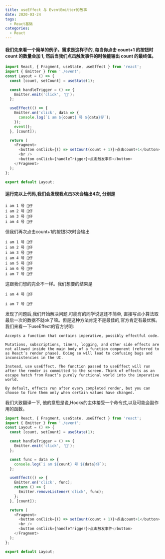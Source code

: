 ```yaml
---
title: useEffect 与 EventEmitter的故事
date: 2020-03-24
tags:
  - React基础
categories:
  - React
---
```


#### 我们先来看一个简单的例子。需求是这样子的, 每当你点击 count+1 的按钮时 count 的数量会加 1, 然后当我们点击触发事件的时候能输出 count 的最终值。

```js
import React, { Fragment, useState, useEffect } from 'react';
import { Emitter } from './event';
const Layout = () => {
  const [count, setCount] = useState(1);

  const handleTrigger = () => {
    Emitter.emit('click', '🐶');
  };

  useEffect(() => {
    Emitter.on('click', data => {
      console.log(`i am ${count} 号 ${data}仔`);
    });
    event();
  }, [count]);

  return (
    <Fragment>
      <button onClick={() => setCount(count + 1)}>点击count+1</button>
      <br />
      <button onClick={handleTrigger}>点击触发事件</button>
    </Fragment>
  );
};

export default Layout;
```

#### 运行完以上代码,我们会发现我点击3次会输出4次, 分别是
```
i am 1 号 🐶仔
i am 2 号 🐶仔
i am 3 号 🐶仔
i am 4 号 🐶仔
```

但我们再次点击count+1的按钮3次时会输出
```
i am 1 号 🐶仔
i am 2 号 🐶仔
i am 3 号 🐶仔
i am 4 号 🐶仔
i am 5 号 🐶仔
i am 6 号 🐶仔
i am 7 号 🐶仔
```
这跟我们想的完全不一样。我们想要的结果是
```
i am 4 号 🐶仔
```

```
i am 7 号 🐶仔
```

发现了问题后,我们开始解决问题,可能有的同学说这还不简单, 直接写点小算法取最后一次的数据不就ok了嘛。但是这种方法肯定不是最佳的,官方肯定有最优解。我们来看一下useEffect的官方说明:

```
Accepts a function that contains imperative, possibly effectful code.

Mutations, subscriptions, timers, logging, and other side effects are not allowed inside the main body of a function component (referred to as React’s render phase). Doing so will lead to confusing bugs and inconsistencies in the UI.

Instead, use useEffect. The function passed to useEffect will run after the render is committed to the screen. Think of effects as an escape hatch from React’s purely functional world into the imperative world.

By default, effects run after every completed render, but you can choose to fire them only when certain values have changed.

```

我们大致翻译一下, 他的意思是说,Hooks的主体接受一个命令式,以及可能会副作用的函数。



```js
import React, { Fragment, useState, useEffect } from 'react';
import { Emitter } from './event';
const Layout = () => {
  const [count, setCount] = useState(1);

  const handleTrigger = () => {
    Emitter.emit('click', '🐶');
  };

  const func = data => {
    console.log(`i am ${count} 号 ${data}仔`);
  };

  useEffect(() => {
    Emitter.on('click', func);
    return () => {
      Emitter.removeListener('click', func);
    };
  }, [count]);

  return (
    <Fragment>
      <button onClick={() => setCount(count + 1)}>点击count+1</button>
      <br />
      <button onClick={handleTrigger}>点击触发事件</button>
    </Fragment>
  );
};

export default Layout;
```
